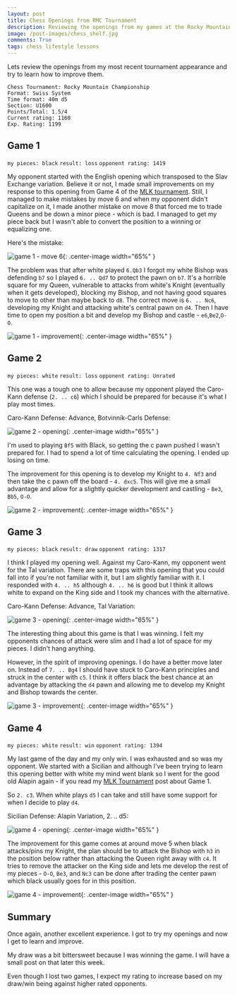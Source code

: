 ```yaml
---
layout: post
title: Chess Openings from RMC Tournament
description: Reviewing the openings from my games at the Rocky Mountain Championship.
image: /post-images/chess_shelf.jpg
comments: True
tags: chess lifestyle lessons
---
```


Lets review the openings from my most recent tournament appearance and try to learn how to improve them. 

```
Chess Tournament: Rocky Mountain Championship
Format: Swiss System
Time format: 40m d5
Section: U1600
Points/Total: 1.5/4
Current rating: 1160
Exp. Rating: 1199
```

## Game 1
`my pieces: black` 
`result: loss` 
`opponent rating: 1419`

My opponent started with the English opening which transposed to the Slav Exchange variation. Believe it or not, I made small improvements on my response to this opening from Game 4 of the [MLK tournament](https://blog.readyrouterone.com/2022/01/17/lessons-from-chess/). Still, I managed to make mistakes by move 6 and when my opponent didn't capitalize on it, I made another mistake on move 8 that forced me to trade Queens and be down a minor piece - which is bad. I managed to get my piece back but I wasn't able to convert the position to a winning or equalizing one.

Here's the mistake: 

![game 1 - move 6](/post-images/20220130/game1-mv6.png){: .center-image width="65%" }

The problem was that after white played `6.Qb3` I forgot my white Bishop was defending `b7` so I played `6. .. Qd7` to protect the pawn on `b7`. It's a horrible square for my Queen, vulnerable to attacks from white's Knight (eventually when it gets developed), blocking my Bishop, and not having good squares to move to other than maybe back to `d8`. The correct move is `6. .. Nc6`, developing my Knight and attacking white's central pawn on `d4`. Then I have time to open my position a bit and develop my Bishop and castle - `e6`,`Be2`,`O-O`.

![game 1 - improvement](/post-images/20220130/game1-improv.png){: .center-image width="65%" }

## Game 2
`my pieces: white` 
`result: loss` 
`opponent rating: Unrated` 

This one was a tough one to allow because my opponent played the Caro-Kann defense (`2. .. c6`) which I should be prepared for because it's what I play most times. 

Caro-Kann Defense: Advance, Botvinnik-Carls Defense: 

![game 2 - opening](/post-images/20220130/game2-open.png){: .center-image width="65%" }

I'm used to playing `Bf5` with Black, so getting the c pawn pushed I wasn't prepared for. I had to spend a lot of time calculating the opening. I ended up losing on time.

The improvement for this opening is to develop my Knight to `4. Nf3` and then take the c pawn off the board - `4. dxc5`. This will give me a small advantage and allow for a slightly quicker development and castling - `Be3`, `Bb5`, `O-O`. 

![game 2 - improvement](/post-images/20220130/game2-improv.png){: .center-image width="65%" }

## Game 3
`my pieces: black` 
`result: draw` 
`opponent rating: 1317` 

I think I played my opening well. Against my Caro-Kann, my opponent went for the Tal variation. There are some traps with this opening that you could fall into if you're not familiar with it, but I am slightly familiar with it. I responded with `4. .. h5` although `4. .. h6` is good but I think it allows white to expand on the King side and I took my chances with the alternative.

Caro-Kann Defense: Advance, Tal Variation:

![game 3 - opening](/post-images/20220130/game3-open.png){: .center-image width="65%" }

The interesting thing about this game is that I was winning. I felt my opponents chances of attack were slim and I had a lot of space for my pieces. I didn't hang anything.

However, in the spirit of improving openings. I do have a better move later on. Instead of `7. .. Bg4` I should have stuck to Caro-Kann principles and struck in the center with `c5`. I think it offers black the best chance at an advantage by attacking the `d4` pawn and allowing me to develop my Knight and Bishop towards the center.

![game 3 - improvement](/post-images/20220130/game3-improv.png){: .center-image width="65%" }

## Game 4
`my pieces: white` 
`result: win` 
`opponent rating: 1394` 

My last game of the day and my only win. I was exhausted and so was my opponent. We started with a Sicilian and although I've been trying to learn this opening better with white my mind went blank so I went for the good old Alapin again - if you read my [MLK Tournament](https://blog.readyrouterone.com/2022/01/17/lessons-from-chess/) post about Game 1.

So `2. c3`. When white plays `d5` I can take and still have some support for when I decide to play `d4`.


Sicilian Defense: Alapin Variation, 2. .. d5: 

![game 4 - opening](/post-images/20220130/game4-open.png){: .center-image width="65%" }

The improvement for this game comes at around move 5 when black attacks/pins my Knight, the plan should be to attack the Bishop with `h3` in the position below rather than attacking the Queen right away with `c4`. It tries to remove the attacker on the King side and lets me develop the rest of my pieces - `O-O`, `Be3`, and `Nc3` can be done after trading the center pawn which black usually goes for in this position.

![game 4 - improvement](/post-images/20220130/game4-improv.png){: .center-image width="65%" }

## Summary

Once again, another excellent experience. I got to try my openings and now I get to learn and improve. 

My draw was a bit bittersweet because I was winning the game. I will have a small post on that later this week.

Even though I lost two games, I expect my rating to increase based on my draw/win being against higher rated opponents.




